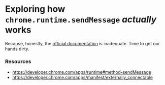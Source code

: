 # Exploring how `chrome.runtime.sendMessage` *actually* works

Because, honestly, the [official documentation](https://developer.chrome.com/extensions/messaging) is inadequate. Time to get our hands dirty.

### Resources
- https://developer.chrome.com/apps/runtime#method-sendMessage
- https://developer.chrome.com/apps/manifest/externally_connectable
